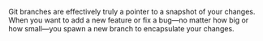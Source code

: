 Git branches are effectively truly a pointer to a snapshot of your changes. When you want to add a new feature or fix a bug—no matter how big or how small—you spawn a new branch to encapsulate your changes.

